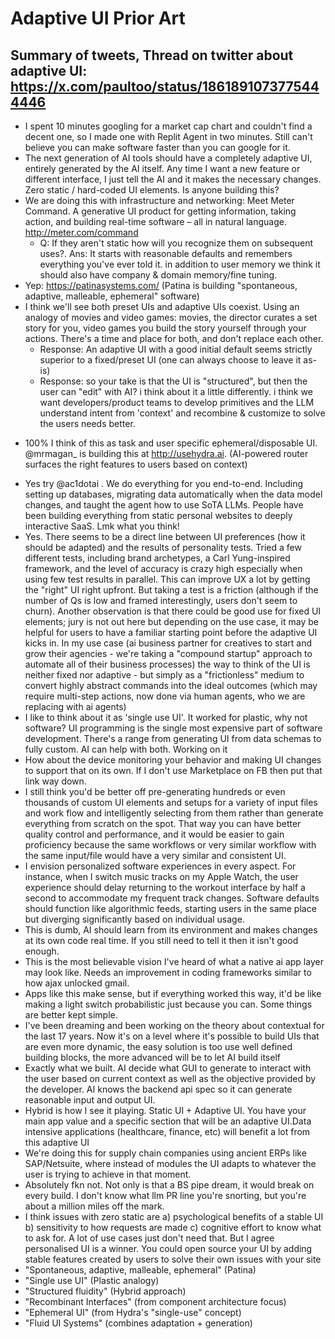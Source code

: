 # Adaptive UI Prior Art

## Summary of tweets, Thread on twitter about adaptive UI: https://x.com/paultoo/status/1861891073775444446
* I spent 10 minutes googling for a market cap chart and couldn't find a decent one, so I made one with Replit Agent in two minutes. Still can't believe you can make software faster than you can google for it.
* The next generation of AI tools should have a completely adaptive UI, entirely generated by the AI itself. Any time I want a new feature or different interface, I just tell the AI and it makes the necessary changes. Zero static / hard-coded UI elements. Is anyone building this?
* We are doing this with infrastructure and networking: Meet Meter Command. A generative UI product for getting information, taking action, and building real-time software – all in natural language. http://meter.com/command
    * Q: If they aren't static how will you recognize them on subsequent uses?. Ans: It starts with reasonable defaults and remembers everything you've ever told it. in addition to user memory we think it should also have company & domain memory/fine tuning.
* Yep: https://patinasystems.com/ (Patina is building "spontaneous, adaptive, malleable, ephemeral" software)
* I think we'll see both preset UIs and adaptive UIs coexist. Using an analogy of movies and video games: movies, the director curates a set story for you, video games you build the story yourself through your actions. There's a time and place for both, and don't replace each other.
    * Response: An adaptive UI with a good initial default seems strictly superior to a fixed/preset UI (one can always choose to leave it as-is)
    * Response: so your take is that the UI is "structured", but then the user can "edit" with AI? i think about it a little differently. i think we want developers/product teams to develop primitives and the LLM understand intent from 'context' and recombine & customize to solve the users needs better.
- 100% I think of this as task and user specific ephemeral/disposable UI. @mrmagan_  is building this at http://usehydra.ai. (AI-powered router surfaces the right features to users based on context)
* Yes try @ac1dotai . We do everything for you end-to-end. Including setting up databases, migrating data automatically when the data model changes, and taught the agent how to use SoTA LLMs. People have been building everything from static personal websites to deeply interactive SaaS. Lmk what you think!
* Yes. There seems to be a direct line between UI preferences (how it should be adapted) and the results of personality tests. Tried a few different tests, including brand archetypes, a Carl Yung-inspired framework, and the level of accuracy is crazy high especially when using few test results in parallel. This can improve UX a lot by getting the "right" UI right upfront. But taking a test is a friction (although if the number of Qs is low and framed interestingly, users don't seem to churn). Another observation is that there could be good use for fixed UI elements; jury is not out here but depending on the use case, it may be helpful for users to have a familiar starting point before the adaptive UI kicks in. In my use case (ai business partner for creatives to start and grow their agencies - we're taking a "compound startup" approach to automate all of their business processes) the way to think of the UI is neither fixed nor adaptive - but simply as a "frictionless" medium to convert highly abstract commands into the ideal outcomes (which may require multi-step actions, now done via human agents, who we are replacing with ai agents)
* I like to think about it as 'single use UI'. It worked for plastic, why not software? UI programming is the single most expensive part of software development. There's a range from generating UI from data schemas to fully custom. AI can help with both. Working on it
* How about the device monitoring your behavior and making UI changes to support that on its own. If I don't use Marketplace on FB then put that link way down.
* I still think you'd be better off pre-generating hundreds or even thousands of custom UI elements and setups for a variety of input files and work flow and intelligently selecting from them rather than generate everything from scratch on the spot. That way you can have better quality control and performance, and it would be easier to gain proficiency because the same workflows or very similar workflow with the same input/file would have a very similar and consistent UI.
* I envision personalized software experiences in every aspect. For instance, when I switch music tracks on my Apple Watch, the user experience should delay returning to the workout interface by half a second to accommodate my frequent track changes. Software defaults should function like algorithmic feeds, starting users in the same place but diverging significantly based on individual usage.
* This is dumb, AI should learn from its environment and makes changes at its own code real time. If you still need to tell it then it isn't good enough.
* This is the most believable vision I've heard of what a native ai app layer may look like. Needs an improvement in coding frameworks similar to how ajax unlocked gmail.
* Apps like this make sense, but if everything worked this way, it'd be like making a light switch probabilistic just because you can. Some things are better kept simple.
* I've been dreaming and been working on the theory about contextual for the last 17 years. Now it's on a level where it's possible to build UIs that are even more dynamic, the easy solution is too use well defined building blocks, the more advanced will be to let AI build itself
* Exactly what we built. AI decide what GUI to generate to interact with the user based on current context as well as the objective provided by the developer. AI knows the backend api spec so it can generate reasonable input and output UI.
* Hybrid is how I see it playing. Static UI + Adaptive UI. You have your main app value and a specific section that will be an adaptive UI.Data intensive applications (healthcare, finance, etc) will benefit a lot from this adaptive UI
* We're doing this for supply chain companies using ancient ERPs like SAP/Netsuite, where instead of modules the UI adapts to whatever the user is trying to achieve in that moment.
* Absolutely fkn not. Not only is that a BS pipe dream, it would break on every build. I don't know what llm PR line you're snorting, but you're about a million miles off the mark.
* I think issues with zero static are a) psychological benefits of a stable UI b) sensitivity to how requests are made c) cognitive effort to know what to ask for. A lot of use cases just don't need that. But I agree personalised UI is a winner. You could open source your UI by adding stable features created by users to solve their own issues with your site
* "Spontaneous, adaptive, malleable, ephemeral" (Patina)
* "Single use UI" (Plastic analogy)
* "Structured fluidity" (Hybrid approach)
* "Recombinant Interfaces" (from component architecture focus)
* "Ephemeral UI" (from Hydra's "single-use" concept)
* "Fluid UI Systems" (combines adaptation + generation)